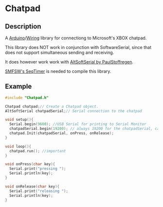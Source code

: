 Chatpad
==============

## Description

A [Arduino](https://en.wikipedia.org/wiki/Arduino)/[Wiring](https://en.wikipedia.org/wiki/Wiring_(development_platform)) library for connectiong to Microsoft's XBOX chatpad.

This library does NOT work in conjunction with SoftwareSerial, since that does not support simultaneous sending and receiving.

It does however work work with [AltSoftSerial by PaulStoffregen](https://github.com/PaulStoffregen/AltSoftSerial).

[SMFSW's SeqTimer](https://github.com/SMFSW/SeqTimer) is needed to compile this library.

## Example

```cpp
#include "Chatpad.h"

Chatpad chatpad;// Create a Chatpad object.
AltSoftSerial chatpadSerial;// Serial connection to the chatpad

void setup(){
  Serial.begin(9600); //USB Serial for printing to Serial Monitor
  chatpadSerial.begin(19200); // always 19200 for the chatpadSerial, cannot be moved into chatpad class since that takes a stream object and all streams shall be supported
  chatpad.Init(chatpadSerial, onPress, onRelease);
}

void loop(){
  chatpad.run(); //important
}

void onPress(char key){
  Serial.print("pressing ");
  Serial.println(key);
}

void onRelease(char key){
  Serial.print("releasing ");
  Serial.println(key);
}

```



